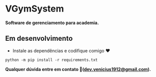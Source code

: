 # VGymSystem
**Software de gerenciamento para academia.**
## Em desenvolvimento
- Instale as dependências e codifique comigo ❤️
```
python -m pip install -r requirements.txt
```
**Qualquer dúvida entre em contato 📧(dev.venicius1912@gmail.com).**
